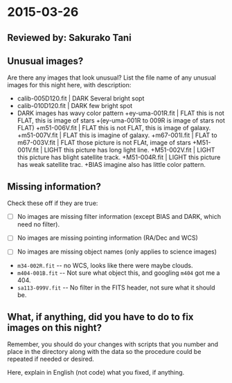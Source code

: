 # 2015-03-26


## Reviewed by:   Sakurako Tani

## Unusual images?

Are there any images that look unusual? List the file name of any unusual images for this night here, with description:

+ calib-005D120.fit | DARK Several bright sopt
+ calib-010D120.fit | DARK few bright spot
+ DARK images has wavy color pattern
+ey-uma-001R.fit | FLAT this is not FLAT, this is image of stars
+(ey-uma-001R to 009R is image of stars not FLAT)
+m51-006V.fit | FLAT this is not FLAT, this is image of galaxy.
+m51-007V.fit | FLAT this is imagine of galaxy.
+m67-001I.fit | FLAT to m67-003V.fit | FLAT those picture is not FLAt, image of stars
+M51-001V.fit | LIGHT this picture has long light line.
+M51-002V.fit | LIGHT this picture has blight satellite track.
+M51-004R.fit | LIGHT this picture has weak satellite trac.
+BIAS imagine also has little color pattern.



## Missing information?

Check these off if they are true:

- [ ] No images are missing filter information (except BIAS and DARK, which need no filter).
- [ ] No images are missing pointing information (RA/Dec and WCS)
- [ ] No images are missing object names (only applies to science images)


+ `m34-002R.fit` -- no WCS, looks like there were maybe clouds.
+ `m404-001B.fit` -- Not sure what object this, and googling `m404` got me a 404.
+ `sa113-099V.fit` -- No filter in the FITS header, not sure what it should be.

## What, if anything, did you have to do to fix images on this night?

Remember, you should do your changes with scripts that you number and place in the
directory along with the data so the procedure could be repeated if needed or
desired.

Here, explain in English (not code) what you fixed, if anything.
